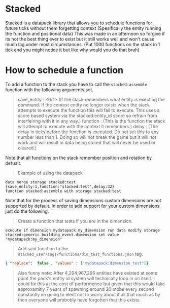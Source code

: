 # Stacked
Stacked is a datapack library that allows you to schedule functions for future ticks without them forgetting context (Spesifically the entity running the function and positional data)
This was made in an afternoon so forgive if its not the best thing ever to exist but it still works well and won't cause much lag under most circumstances. (Put 1000 functions on the stack in 1 tick and you might notice it but like why would you do that bruh)

# How to schedule a function
To add a function to the stack you have to call the `stacked:assemble` function with the following arguments set.

> save_entity : <0/1> (If the stack remembers what entity is execting the command. If the context entity no longer exists when the stack attempts to execute the function this will fail to execute. This uses a score based system via the stacked.entity_id score so refrain from interfeiring with it in any way.)
> function : <string> (This is the function the stack will attempt to execute with the context it remembers.)
> delay : <int> (The delay in ticks before the function is executed. Do not set this to any number less than 1. Doing so will not break the game but it will not work and will result in data being stored that will never be used or cleared.)

Note that all functions on the stack remember position and rotation by defualt.

> Example of using the datapack
````mcfunction stacked_user:example
data merge storage stacked:test {save_entity:1,function:"stacked:test",delay:32}
function stacked:assemble with storage stacked:test
````
Note that for the process of saving dimensions custom dimensions are not supported by default. In order to add support for your custom dimensions just do the following.
> Create a function that tests if you are in the dimension.
````mcfunction
execute if dimension mydatapack:my_dimension run data modify storage stacked:generic building_event.dimension set value "mydatapack:my_dimension"
````
> Add said function to the `stacked_user/tags/functions/dim_test_functions.json` tag.
````json
{ "replace":  false , "values" : ["mydatapack:dimension_test"]}
````

>Also funny note: After 4,294,967,296 entities have existed at some point the pack's entity id system will technically loop in on itself. I could fix this at the cost of performence but given that this would take approxamitly 7 years of spawning around 20 mobs every second constantly im going to elect not to worry about it all that much as by then everyone will probobly have forgotten that this exists.
